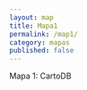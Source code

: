 ```yaml
---
layout: map
title: Mapa1
permalink: /map1/
category: mapas
published: false
---
```


Mapa 1: CartoDB


<div id="map"></div>
<!-- include cartodb.js library -->
<script src="http://libs.cartocdn.com/cartodb.js/v3/3.15/cartodb.js"></script>

<script>
  function main() {
    var map = new L.Map('map', {
      zoomControl: false,
      center: [43, 0],
      zoom: 3
    });
    L.tileLayer('http://tile.stamen.com/toner/{z}/{x}/{y}.png', {
      attribution: 'Stamen'
    }).addTo(map);
    cartodb.createLayer(map, 'http://documentation.cartodb.com/api/v2/viz/2b13c956-e7c1-11e2-806b-5404a6a683d5/viz.json')
        .addTo(map)
      .on('done', function(layer) {
      layer.setInteraction(true);
      layer.on('featureOver', function(e, latlng, pos, data) {
        cartodb.log.log(e, latlng, pos, data);
      });
      layer.on('error', function(err) {
        cartodb.log.log('error: ' + err);
      });
    }).on('error', function() {
      cartodb.log.log("some error occurred");
    });
  }
  // you could use $(window).load(main);
  window.onload = main;
</script>
</div>